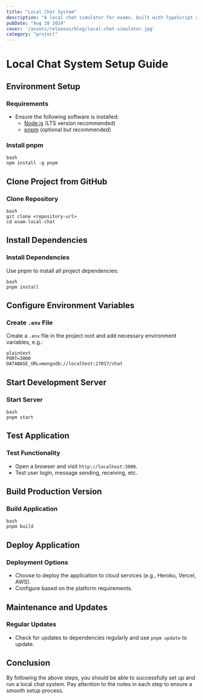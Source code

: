```yaml
---
title: "Local Chat System"
description: "A local chat simulator for exams, built with TypeScript and React. Features include user login, real-time messaging, and persistent usernames across browser tabs. Follow the setup guide to clone, configure, and deploy the application."
pubDate: "Aug 28 2024"
cover: '/assets/releases/blog/local-chat-simulator.jpg'
category: "project"
---
```


# Local Chat System Setup Guide

## Environment Setup

### Requirements
- Ensure the following software is installed:
  - [Node.js](https://nodejs.org/) (LTS version recommended)
  - [pnpm](https://pnpm.js.org/) (optional but recommended)

### Install pnpm
```
bash
npm install -g pnpm
```

## Clone Project from GitHub

### Clone Repository
```
bash
git clone <repository-url>
cd exam-local-chat
```

## Install Dependencies

### Install Dependencies
Use pnpm to install all project dependencies:
```
bash
pnpm install
```

## Configure Environment Variables

### Create `.env` File
Create a `.env` file in the project root and add necessary environment variables, e.g.:
```
plaintext
PORT=3000
DATABASE_URL=mongodb://localhost:27017/chat
```

## Start Development Server

### Start Server
```
bash
pnpm start
```

## Test Application

### Test Functionality
- Open a browser and visit `http://localhost:3000`.
- Test user login, message sending, receiving, etc.

## Build Production Version

### Build Application
```
bash
pnpm build
```

## Deploy Application

### Deployment Options
- Choose to deploy the application to cloud services (e.g., Heroku, Vercel, AWS).
- Configure based on the platform requirements.

## Maintenance and Updates

### Regular Updates
- Check for updates to dependencies regularly and use `pnpm update` to update.

## Conclusion

By following the above steps, you should be able to successfully set up and run a local chat system. Pay attention to the notes in each step to ensure a smooth setup process.